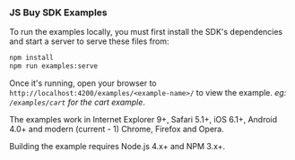 ### JS Buy SDK Examples

To run the examples locally, you must first install the SDK's
dependencies and start a server to serve these files from:

```bash
npm install
npm run examples:serve
```

Once it's running, open your browser to `http://localhost:4200/examples/<example-name>/` to view the example.
*eg: `/examples/cart` for the cart example*.

The examples work in Internet Explorer 9+, Safari 5.1+, iOS 6.1+,
Android 4.0+ and modern (current - 1) Chrome, Firefox and Opera.

Building the example requires Node.js 4.x+ and NPM 3.x+.

